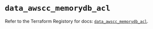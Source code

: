# `data_awscc_memorydb_acl`

Refer to the Terraform Registory for docs: [`data_awscc_memorydb_acl`](https://registry.terraform.io/providers/hashicorp/awscc/0.70.0/docs/data-sources/memorydb_acl).
